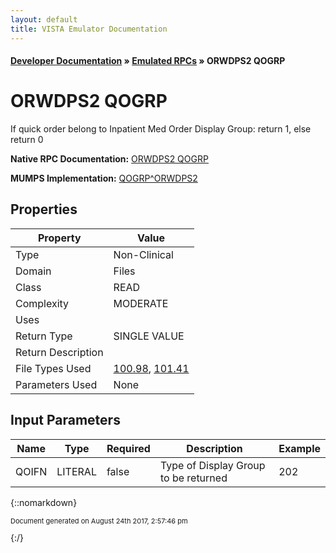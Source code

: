 ```yaml
---
layout: default
title: VISTA Emulator Documentation
---
```


#### [Developer Documentation](../index) &#187; [Emulated RPCs](TableOfContents) &#187; ORWDPS2 QOGRP<br/>
# ORWDPS2 QOGRP

If quick order belong to Inpatient Med Order Display Group: return 1, else return 0

**Native RPC Documentation:** [ORWDPS2 QOGRP](../VISTARPC/ORWDPS2_QOGRP)

**MUMPS Implementation:** [QOGRP^ORWDPS2](http://code.osehra.org/dox/Routine_ORWDPS2_source.html)

## Properties

Property | Value
--- | ---
Type | Non-Clinical
Domain | Files
Class | READ
Complexity | MODERATE
Uses | 
Return Type | SINGLE VALUE
Return Description | 
File Types Used | [100.98](../VDM/Display_Group-100_98), [101.41](../VDM/Order_Dialog-101_41)
Parameters Used | None


## Input Parameters

Name | Type | Required | Description | Example
--- | --- | --- | --- | ---
QOIFN | LITERAL | false | Type of Display Group to be returned | 202

{::nomarkdown} <br/><p style="font-size: 11px">Document generated on August 24th 2017, 2:57:46 pm</p>{:/}